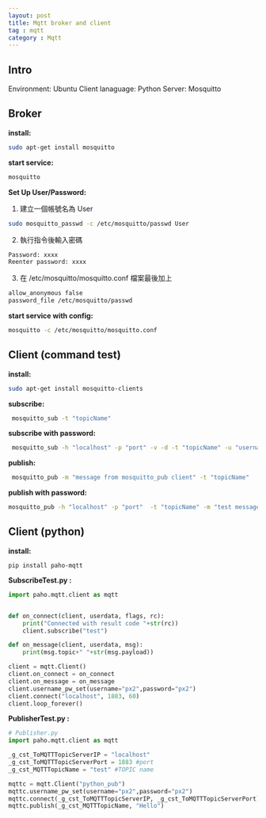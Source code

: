 ```yaml
---
layout: post
title: Mqtt broker and client
tag : mqtt
category : Mqtt
---
```


## Intro
Environment: Ubuntu
Client lanaguage: Python
Server: Mosquitto

## Broker

**install:**
``` bash
sudo apt-get install mosquitto
```
**start service:**
``` bash
mosquitto
```
**Set Up User/Password:** 
1. 建立一個帳號名為 User
``` bash
sudo mosquitto_passwd -c /etc/mosquitto/passwd User
```
2. 執行指令後輸入密碼
``` bash
Password: xxxx
Reenter password: xxxx
```
3. 在 /etc/mosquitto/mosquitto.conf 檔案最後加上
``` bash
allow_anonymous false
password_file /etc/mosquitto/passwd
```

**start service with config:**
``` bash
mosquitto -c /etc/mosquitto/mosquitto.conf
```

## Client (command test)

**install:**
``` bash
sudo apt-get install mosquitto-clients
```
**subscribe:**
``` bash
 mosquitto_sub -t "topicName"
```
**subscribe with password:**
``` bash
 mosquitto_sub -h "localhost" -p "port" -v -d -t "topicName" -u "username" -P "password"
```

**publish:**
``` bash
 mosquitto_pub -m "message from mosquitto_pub client" -t "topicName"
```
**publish  with password:**
``` bash
mosquitto_pub -h "localhost" -p "port"  -t "topicName" -m "test message" -u "username" -P "password"
```

## Client (python)

**install:**
```
pip install paho-mqtt
```
**SubscribeTest.py :**
``` python
import paho.mqtt.client as mqtt


def on_connect(client, userdata, flags, rc):
    print("Connected with result code "+str(rc))
    client.subscribe("test")

def on_message(client, userdata, msg):
    print(msg.topic+" "+str(msg.payload))

client = mqtt.Client()
client.on_connect = on_connect
client.on_message = on_message
client.username_pw_set(username="px2",password="px2")
client.connect("localhost", 1883, 60)
client.loop_forever()
```

**PublisherTest.py :**
``` python
# Publisher.py
import paho.mqtt.client as mqtt

_g_cst_ToMQTTTopicServerIP = "localhost"
_g_cst_ToMQTTTopicServerPort = 1883 #port
_g_cst_MQTTTopicName = "test" #TOPIC name

mqttc = mqtt.Client("python_pub")
mqttc.username_pw_set(username="px2",password="px2")
mqttc.connect(_g_cst_ToMQTTTopicServerIP, _g_cst_ToMQTTTopicServerPort)
mqttc.publish(_g_cst_MQTTTopicName, "Hello")
```
